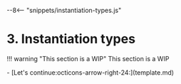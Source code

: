 --8<-- "snippets/instantiation-types.js"

# 3. Instantiation types

!!! warning "This section is a WIP"
	This section is a WIP

<div class="grid cards" markdown>
- [Let's continue:octicons-arrow-right-24:](template.md)
</div>